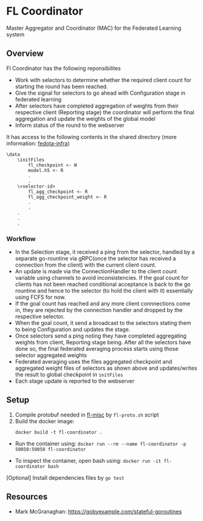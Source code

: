 # FL Coordinator
Master Aggregator and Coordinator (MAC) for the Federated Learning system

## Overview
Fl Coordinator has the following reponsibilites
- Work with selectors to determine whether the required client count for starting the round has been reached.
- Give the signal for selectors to go ahead with Configuration stage in federated learning
- After selectors have completed aggregation of weights from their respective client (Reporting stage) the coordinator will perform the final aggregation and update the weights of the global model
- Inform status of the round to the webserver

It has access to the following contents in the shared directory (more information: [fedota-infra](https://github.com/fedota/fedota-infra))
```
\data 
	\initFiles
		fl_checkpoint <- W 
		model.h5 <- R
		.
		.
	\<selector-id>
		fl_agg_checkpoint <- R
		fl_agg_checkpoint_weight <- R
		.
		.
	.
	.
	.
```

### Workflow
- In the Selection stage, it received a ping from the selector, handled by a separate go-rountine via gRPC(once the selector has received a connection from the client) with the current client count. 
- An update is made via the ConnectionHandler to the client count variable using channels to avoid inconsistencies. If the goal count for clients has not been reached conditional acceptance is back to the go rountine and hence to the selector (to hold the client with it) essentially using FCFS for now. 
- If the goal count has reached and any more client connnections come in, they are rejected by the connection handler and dropped by the respective selector.
- When the goal count, it send a broadcast to the selectors stating them to being Configuration and updates the stage. 
- Once selectors send a ping noting they have completed aggregating weights from client, Reporting stage being. After all the selectors have done so, the final federated averaging process starts using those selector aggregated weights
- Federated averaging uses the files aggregated checkpoint and aggregated weight files of selectors as shown above and updates/writes the result to global checkpoint in `initFiles`
- Each stage update is reported to the webserver

## Setup 
1. Compile protobuf needed in [fl-misc](https://github.com/fedota/fl-misc) by `fl-proto.sh` script
2. Build the docker image:
	```
	docker build -t fl-coordinator .
	```

- Run the container using:
`docker run --rm --name fl-coordinator -p 50050:50050 fl-coordinator`

- To inspect the container, open bash using:
`docker run -it fl-coordinator bash`

[Optional] Install dependencies files by `go test`

## Resources
-  Mark McGranaghan: https://gobyexample.com/stateful-goroutines